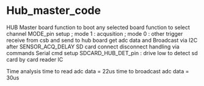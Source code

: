 # Hub_master_code
HUB Master board
function to boot any selected board
function  to select channel
MODE_pin setup ; mode 1 : acqusition ; mode 0 : other
trigger receive from csb and send to hub board
get adc data and Broadcast via I2C after SENSOR_ACQ_DELAY
SD card connect disconnect handling via commands
Serial cmd setup
SDCARD_HUB_DET_pin : drive low to detect sd card by card reader IC

Time analysis
time to read adc data = 22us
time to broadcast adc data = 30us